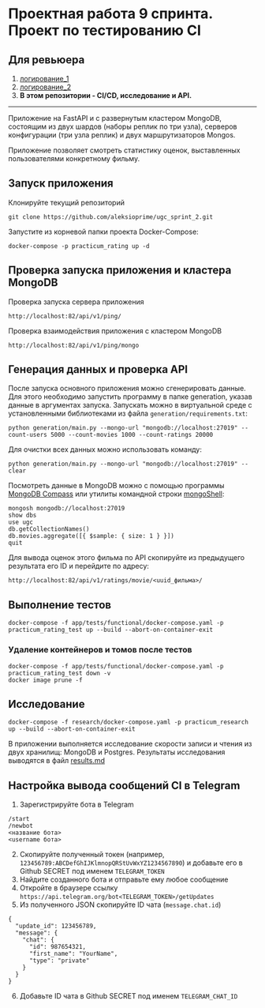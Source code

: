 # Проектная работа 9 спринта. Проект по тестированию CI

## Для ревьюера
1) [логирование_1](https://github.com/NankuF/ugc_sprint_1/commit/0f56ee1c39f6f235b0a552ec372370848f9b3483)<br>
2) [логирование_2](https://github.com/NankuF/Async_API_sprint_1/commit/c56d5f4f1c1d31e5af3a16e1fe50b5f1d7b0f2ac)<br>
3) **В этом репозитории - CI/CD, исследование и API.**<br>
----

Приложение на FastAPI и c развернутым кластером MongoDB, состоящим  из двух шардов (наборы реплик по три узла), серверов конфигурации (три узла реплик) и двух маршрутизаторов Mongos.

Приложение позволяет смотреть статистику оценок, выставленных пользователями конкретному фильму.

## Запуск приложения
Клонируйте текущий репозиторий
```
git clone https://github.com/aleksioprime/ugc_sprint_2.git
```
Запустите из корневой папки проекта Docker-Сompose:
```
docker-compose -p practicum_rating up -d
```

## Проверка запуска приложения и кластера MongoDB
Проверка запуска сервера приложения
```
http://localhost:82/api/v1/ping/
```
Проверка взаимодействия приложения с кластером MongoDB
```
http://localhost:82/api/v1/ping/mongo
```

## Генерация данных и проверка API
После запуска основного приложения можно сгенерировать данные. Для этого необходимо запустить программу в папке generation, указав данные в аргументах запуска.
Запускать можно в виртуальной среде с установленными библиотеками из файла `generation/requirements.txt`:
```
python generation/main.py --mongo-url "mongodb://localhost:27019" --count-users 5000 --count-movies 1000 --count-ratings 20000
```
Для очистки всех данных можно использовать команду:
```
python generation/main.py --mongo-url "mongodb://localhost:27019" --clear
```
Посмотреть данные в MongoDB можно с помощью программы [MongoDB Compass](https://www.mongodb.com/try/download/compass) или утилиты командной строки [mongoShell](https://www.mongodb.com/docs/mongodb-shell/install/):
```shell
mongosh mongodb://localhost:27019
show dbs
use ugc
db.getCollectionNames()
db.movies.aggregate([{ $sample: { size: 1 } }])
quit
```
Для вывода оценок этого фильма по API скопируйте из предыдущего результата его ID и перейдите по адресу:
```
http://localhost:82/api/v1/ratings/movie/<uuid_фильма>/
```

## Выполнение тестов
```
docker-compose -f app/tests/functional/docker-compose.yaml -p practicum_rating_test up --build --abort-on-container-exit
```

### Удаление контейнеров и томов после тестов
```
docker-compose -f app/tests/functional/docker-compose.yaml -p practicum_rating_test down -v
docker image prune -f
```

## Исследование
```
docker-compose -f research/docker-compose.yaml -p practicum_research up --build --abort-on-container-exit
```
В приложении выполняется исследование скорости записи и чтения из двух хранилищ: MongoDB и Postgres.
Результаты исследования выводятся в файл [results.md](./research/app/results.md)

## Настройка вывода сообщений CI в Telegram

1. Зарегистрируйте бота в Telegram
```shell
/start
/newbot
<название бота>
<username бота>
```

2. Скопируйте полученный токен (например, `123456789:ABCDefGhIJKlmnopQRStUvWxYZ1234567890`) и добавьте его в Github SECRET под именем `TELEGRAM_TOKEN`
3. Найдите созданного бота и отправьте ему любое сообщение
4. Откройте в браузере ссылку `https://api.telegram.org/bot<TELEGRAM_TOKEN>/getUpdates`
5. Из полученного JSON скопируйте ID чата (`message.chat.id`)
```
{
  "update_id": 123456789,
  "message": {
    "chat": {
      "id": 987654321,
      "first_name": "YourName",
      "type": "private"
    }
  }
}
```
6. Добавьте ID чата в Github SECRET под именем `TELEGRAM_CHAT_ID`
